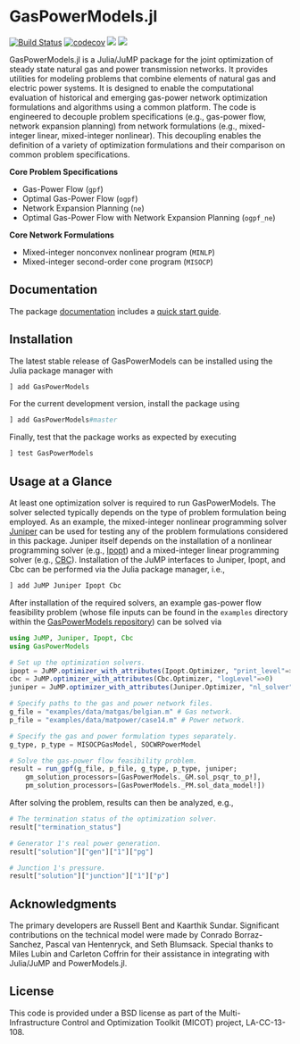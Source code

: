 # GasPowerModels.jl 
[![Build Status](https://travis-ci.org/lanl-ansi/GasPowerModels.jl.svg?branch=master)](https://travis-ci.org/lanl-ansi/GasPowerModels.jl)
[![codecov](https://codecov.io/gh/lanl-ansi/GasPowerModels.jl/branch/master/graph/badge.svg)](https://codecov.io/gh/lanl-ansi/GasPowerModels.jl)
[![](https://img.shields.io/badge/docs-stable-blue.svg)](https://lanl-ansi.github.io/GasPowerModels.jl/stable)
[![](https://img.shields.io/badge/docs-latest-blue.svg)](https://lanl-ansi.github.io/GasPowerModels.jl/dev)

GasPowerModels.jl is a Julia/JuMP package for the joint optimization of steady state natural gas and power transmission networks.
It provides utilities for modeling problems that combine elements of natural gas and electric power systems.
It is designed to enable the computational evaluation of historical and emerging gas-power network optimization formulations and algorithms using a common platform.
The code is engineered to decouple problem specifications (e.g., gas-power flow, network expansion planning) from network formulations (e.g., mixed-integer linear, mixed-integer nonlinear).
This decoupling enables the definition of a variety of optimization formulations and their comparison on common problem specifications.

**Core Problem Specifications**
* Gas-Power Flow (`gpf`)
* Optimal Gas-Power Flow (`ogpf`)
* Network Expansion Planning (`ne`)
* Optimal Gas-Power Flow with Network Expansion Planning (`ogpf_ne`)

**Core Network Formulations**
* Mixed-integer nonconvex nonlinear program (`MINLP`)
* Mixed-integer second-order cone program (`MISOCP`)

## Documentation
The package [documentation](https://lanl-ansi.github.io/GasPowerModels.jl/stable/) includes a [quick start guide](https://lanl-ansi.github.io/GasPowerModels.jl/stable/quickguide).

## Installation
The latest stable release of GasPowerModels can be installed using the Julia package manager with
```julia
] add GasPowerModels
```

For the current development version, install the package using
```julia
] add GasPowerModels#master
```

Finally, test that the package works as expected by executing
```julia
] test GasPowerModels
```

## Usage at a Glance
At least one optimization solver is required to run GasPowerModels.
The solver selected typically depends on the type of problem formulation being employed.
As an example, the mixed-integer nonlinear programming solver [Juniper](https://github.com/lanl-ansi/Juniper.jl) can be used for testing any of the problem formulations considered in this package.
Juniper itself depends on the installation of a nonlinear programming solver (e.g., [Ipopt](https://github.com/jump-dev/Ipopt.jl)) and a mixed-integer linear programming solver (e.g., [CBC](https://github.com/jump-dev/Cbc.jl)).
Installation of the JuMP interfaces to Juniper, Ipopt, and Cbc can be performed via the Julia package manager, i.e.,

```julia
] add JuMP Juniper Ipopt Cbc
```

After installation of the required solvers, an example gas-power flow feasibility problem (whose file inputs can be found in the `examples` directory within the [GasPowerModels repository](https://github.com/lanl-ansi/GasPowerModels.jl)) can be solved via
```julia
using JuMP, Juniper, Ipopt, Cbc
using GasPowerModels

# Set up the optimization solvers.
ipopt = JuMP.optimizer_with_attributes(Ipopt.Optimizer, "print_level"=>0, "sb"=>"yes")
cbc = JuMP.optimizer_with_attributes(Cbc.Optimizer, "logLevel"=>0)
juniper = JuMP.optimizer_with_attributes(Juniper.Optimizer, "nl_solver"=>ipopt, "mip_solver"=>cbc)

# Specify paths to the gas and power network files.
g_file = "examples/data/matgas/belgian.m" # Gas network.
p_file = "examples/data/matpower/case14.m" # Power network.

# Specify the gas and power formulation types separately.
g_type, p_type = MISOCPGasModel, SOCWRPowerModel

# Solve the gas-power flow feasibility problem.
result = run_gpf(g_file, p_file, g_type, p_type, juniper;
    gm_solution_processors=[GasPowerModels._GM.sol_psqr_to_p!],
    pm_solution_processors=[GasPowerModels._PM.sol_data_model!])
```

After solving the problem, results can then be analyzed, e.g.,
```julia
# The termination status of the optimization solver.
result["termination_status"]

# Generator 1's real power generation.
result["solution"]["gen"]["1"]["pg"]

# Junction 1's pressure.
result["solution"]["junction"]["1"]["p"]
```

## Acknowledgments
The primary developers are Russell Bent and Kaarthik Sundar.
Significant contributions on the technical model were made by Conrado Borraz-Sanchez, Pascal van Hentenryck, and Seth Blumsack.
Special thanks to Miles Lubin and Carleton Coffrin for their assistance in integrating with Julia/JuMP and PowerModels.jl.

## License
This code is provided under a BSD license as part of the Multi-Infrastructure Control and Optimization Toolkit (MICOT) project, LA-CC-13-108.
